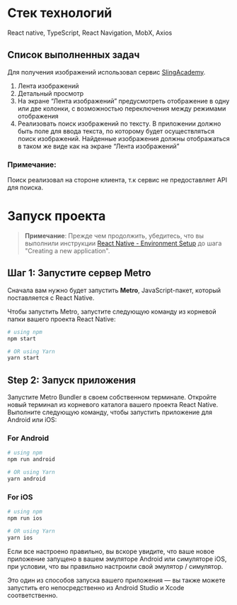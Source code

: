 # Стек технологий
React native, TypeScript, React Navigation, MobX, Axios

## Список выполненных задач

Для получения изображений использовал сервис [SlingAcademy](https://www.slingacademy.com/article/sample-photos-free-fake-rest-api-for-practice/).

1) Лента изображений
2) Детальный просмотр
3) На экране “Лента изображений” предусмотреть отображение в одну или две колонки, с возможностью переключения между режимами отображения
4) Реализовать поиск изображений по тексту. В приложении должно быть поле для ввода текста, по которому будет осуществляться поиск изображений. Найденные изображения должны отображаться в таком же виде как на экране “Лента изображений”

### Примечание:

Поиск реализовал на стороне клиента, т.к сервис не предоставляет API для поиска.

# Запуск проекта

>**Примечание**: Прежде чем продолжить, убедитесь, что вы выполнили инструкции [React Native - Environment Setup](https://reactnative.dev/docs/environment-setup) до шага "Creating a new application".

## Шаг 1: Запустите сервер Metro

Сначала вам нужно будет запустить  **Metro**, JavaScript-пакет, который поставляется с React Native.

Чтобы запустить Metro, запустите следующую команду из корневой папки вашего проекта React Native:

```bash
# using npm
npm start

# OR using Yarn
yarn start
```

## Step 2: Запуск приложения

Запустите Metro Bundler в своем собственном терминале. Откройте новый терминал из корневого каталога вашего проекта React Native. Выполните следующую команду, чтобы запустить приложение для Android или iOS:

### For Android

```bash
# using npm
npm run android

# OR using Yarn
yarn android
```

### For iOS

```bash
# using npm
npm run ios

# OR using Yarn
yarn ios
```

Если все настроено правильно, вы вскоре увидите, что ваше новое приложение запущено в вашем эмуляторе Android или симуляторе iOS, при условии, что вы правильно настроили свой эмулятор / симулятор.

Это один из способов запуска вашего приложения — вы также можете запустить его непосредственно из Android Studio и Xcode соответственно.
